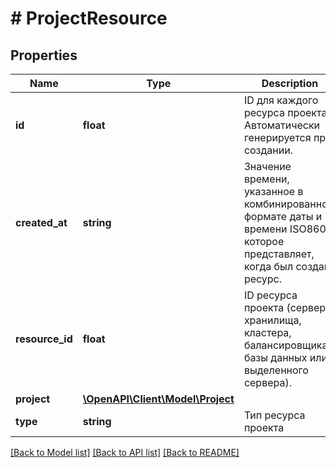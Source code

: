 # # ProjectResource

## Properties

Name | Type | Description | Notes
------------ | ------------- | ------------- | -------------
**id** | **float** | ID для каждого ресурса проекта. Автоматически генерируется при создании. |
**created_at** | **string** | Значение времени, указанное в комбинированном формате даты и времени ISO8601, которое представляет, когда был создан ресурс. |
**resource_id** | **float** | ID ресурса проекта (сервера, хранилища, кластера, балансировщика, базы данных или выделенного сервера). |
**project** | [**\OpenAPI\Client\Model\Project**](Project.md) |  |
**type** | **string** | Тип ресурса проекта |

[[Back to Model list]](../../README.md#models) [[Back to API list]](../../README.md#endpoints) [[Back to README]](../../README.md)
